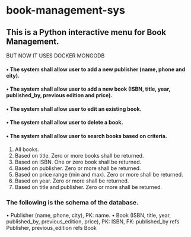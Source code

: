 # book-management-sys
## This is a Python interactive menu for Book Management. 

BUT NOW IT USES DOCKER MONGODB


#### •	The system shall allow user to add a new publisher (name, phone and city).
#### •	The system shall allow user to add a new book (ISBN, title, year, published_by, previous edition and price).
#### •	The system shall allow user to edit an existing book.
#### •	The system shall allow user to delete a book.
#### •	The system shall allow user to search books based on criteria.
1.	All books.
2.	Based on title. Zero or more books shall be returned.
3.	Based on ISBN. One or zero book shall be returned.
4.	Based on publisher. Zero or more shall be returned.
5.	Based on price range (min and max). Zero or more shall be returned.
6.	Based on year. Zero or more shall be returned.
7.	Based on title and publisher. Zero or more shall be returned.


### The following is the schema of the database.
•	Publisher (name, phone, city), PK: name.
•	Book (ISBN, title, year, published_by, previous_edition, price), PK: ISBN, FK: published_by refs Publisher, previous_edition refs Book

